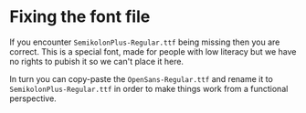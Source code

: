 # Fixing the font file

If you encounter `SemikolonPlus-Regular.ttf` being missing then you are correct.
This is a special font, made for people with low literacy but we have no rights to pubish it
so we can't place it here.

In turn you can copy-paste the `OpenSans-Regular.ttf` and rename it to `SemikolonPlus-Regular.ttf`
in order to make things work from a functional perspective.
